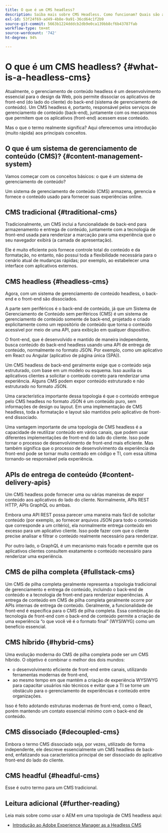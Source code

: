 ```yaml
---
title: O que é um CMS headless?
description: Saiba mais sobre CMS Headless. Como funcionam? Quais são as alternativas e as diferenças? Por que usar um CMS headless?
exl-id: 53f24f69-ad49-4b8e-9a91-36cd64c1f2b9
source-git-commit: 5663b1224dddcb2db9e0ca139bb8cf6b43787fab
workflow-type: tm+mt
source-wordcount: '742'
ht-degree: 94%

---
```


# O que é um CMS headless? {#what-is-a-headless-cms}

Atualmente, o gerenciamento de conteúdo headless é um desenvolvimento essencial para o design da Web, pois permite dissociar os aplicativos de front-end (do lado do cliente) do back-end (sistema de gerenciamento de conteúdo). Um CMS headless é, portanto, responsável pelos serviços de gerenciamento de conteúdo (back-end), juntamente com os mecanismos que permitem que os aplicativos (front-end) acessem esse conteúdo.

Mas o que o termo realmente significa? Aqui oferecemos uma introdução (muito rápida) aos principais conceitos.

## O que é um sistema de gerenciamento de conteúdo (CMS)? {#content-management-system}

Vamos começar com os conceitos básicos: o que é um sistema de gerenciamento de conteúdo?

Um sistema de gerenciamento de conteúdo (CMS) armazena, gerencia e fornece o conteúdo usado para fornecer suas experiências online.

## CMS tradicional {#traditional-cms}

Tradicionalmente, um CMS inclui a funcionalidade de back-end para armazenamento e entrega de conteúdo, juntamente com a tecnologia de front-end usada para renderizar a marcação para uma experiência que o seu navegador exibirá (a camada de apresentação).

Ele é muito eficiente pois fornece controle total do conteúdo e da formatação, no entanto, não possui toda a flexibilidade necessária para o cenário atual de mudanças rápidas; por exemplo, ao estabelecer uma interface com aplicativos externos.

## CMS headless {#headless-cms}

Agora, com um sistema de gerenciamento de conteúdo headless, o back-end e o front-end são dissociados.

A parte sem periféricos é o back-end de conteúdo, já que um Sistema de Gerenciamento de Conteúdo sem periféricos (CMS) é um sistema de gerenciamento de conteúdo somente de back-end, projetado e criado explicitamente como um repositório de conteúdo que torna o conteúdo acessível por meio de uma API, para exibição em qualquer dispositivo.

O front-end, que é desenvolvido e mantido de maneira independente, busca conteúdo do back-end headless usando uma API de entrega de conteúdo, normalmente no formato JSON. Por exemplo, como um aplicativo em React ou Angular (aplicativo de página única (SPA)).

Um CMS headless de back-end geralmente exige que o conteúdo seja estruturado, com base em um modelo ou esquema. Isso auxilia os aplicativos clientes a solicitar o conteúdo correto para renderizar uma experiência. Alguns CMS podem expor conteúdo estruturado e não estruturado no formato JSON.

Uma característica importante dessa topologia é que o conteúdo entregue pelo CMS headless no formato JSON é um conteúdo puro, sem informações de design ou layout. Em uma implementação de CMS headless, toda a formatação e layout são mantidos pelo aplicativo de front-end dissociado.

Uma vantagem importante de uma topologia de CMS headless é a capacidade de reutilizar conteúdo em vários canais, que podem usar diferentes implementações de front-end do lado do cliente. Isso pode tornar o processo de desenvolvimento de front-end mais eficiente. Mas também significa que o processo de desenvolvimento da experiência de front-end pode se tornar muito centrado em código e TI, com essa última tornando-se responsável pela experiência.

## APIs de entrega de conteúdo {#content-delivery-apis}

Um CMS headless pode fornecer uma ou várias maneiras de expor conteúdo aos aplicativos do lado do cliente. Normalmente, APIs REST HTTP, APIs GraphQL ou ambas.

Embora uma API REST possa parecer uma maneira mais fácil de solicitar conteúdo (por exemplo, ao fornecer arquivos JSON para todo o conteúdo que corresponde a um critério), ela normalmente entrega conteúdo em excesso para um aplicativo cliente. Isso pode fazer com que o cliente precise analisar e filtrar o conteúdo realmente necessário para renderizar.

Por outro lado, o GraphQL é um mecanismo mais focado e permite que os aplicativos clientes consultem exatamente o conteúdo necessário para renderizar uma experiência.

## CMS de pilha completa {#fullstack-cms}

Um CMS de pilha completa geralmente representa a topologia tradicional de gerenciamento e entrega de conteúdo, incluindo o back-end de conteúdo e a tecnologia de front-end para renderizar experiências. A entrega de conteúdo em CMS de pilha completa geralmente ocorre por APIs internas de entrega de conteúdo. Geralmente, a funcionalidade de front-end é específica para o CMS de pilha completa. Essa combinação da tecnologia de front-end com o back-end de conteúdo permite a criação de uma experiência “o que você vê é o formato final” (WYSIWYG) como um benefício essencial.

## CMS híbrido {#hybrid-cms}

Uma evolução moderna do CMS de pilha completa pode ser um CMS híbrido. O objetivo é combinar o melhor dos dois mundos:

* o desenvolvimento eficiente de front-end entre canais, utilizando ferramentas modernas de front-end,
* ao mesmo tempo em que mantém a criação de experiência WYSIWYG para capacitar usuários não técnicos e evitar que a TI se torne um obstáculo para o gerenciamento de experiências e conteúdo entre organizações.

Isso é feito adotando estruturas modernas de front-end, como o React, porém mantendo um contato essencial mínimo com o back-end de conteúdo.

## CMS dissociado {#decoupled-cms}

Embora o termo CMS dissociado seja, por vezes, utilizado de forma independente, ele descreve essencialmente um CMS headless de back-end, enfatizando sua característica principal de ser dissociado do aplicativo front-end do lado do cliente.

## CMS headful {#headful-cms}

Esse é outro termo para um CMS tradicional.

## Leitura adicional {#further-reading}

Leia mais sobre como usar o AEM em uma topologia de CMS headless aqui:

* [Introdução ao Adobe Experience Manager as a Headless CMS](/help/headless/introduction.md)
